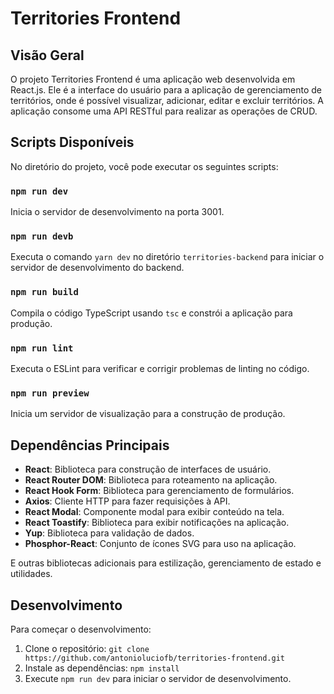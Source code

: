 # Territories Frontend

## Visão Geral

O projeto Territories Frontend é uma aplicação web desenvolvida em React.js. Ele é a interface do usuário para a aplicação de gerenciamento de territórios, onde é possível visualizar, adicionar, editar e excluir territórios. A aplicação consome uma API RESTful para realizar as operações de CRUD.

## Scripts Disponíveis

No diretório do projeto, você pode executar os seguintes scripts:

### `npm run dev`

Inicia o servidor de desenvolvimento na porta 3001.

### `npm run devb`

Executa o comando `yarn dev` no diretório `territories-backend` para iniciar o servidor de desenvolvimento do backend.

### `npm run build`

Compila o código TypeScript usando `tsc` e constrói a aplicação para produção.

### `npm run lint`

Executa o ESLint para verificar e corrigir problemas de linting no código.

### `npm run preview`

Inicia um servidor de visualização para a construção de produção.

## Dependências Principais

- **React**: Biblioteca para construção de interfaces de usuário.
- **React Router DOM**: Biblioteca para roteamento na aplicação.
- **React Hook Form**: Biblioteca para gerenciamento de formulários.
- **Axios**: Cliente HTTP para fazer requisições à API.
- **React Modal**: Componente modal para exibir conteúdo na tela.
- **React Toastify**: Biblioteca para exibir notificações na aplicação.
- **Yup**: Biblioteca para validação de dados.
- **Phosphor-React**: Conjunto de ícones SVG para uso na aplicação.

E outras bibliotecas adicionais para estilização, gerenciamento de estado e utilidades.

## Desenvolvimento

Para começar o desenvolvimento:

1. Clone o repositório: `git clone https://github.com/antonioluciofb/territories-frontend.git`
2. Instale as dependências: `npm install`
3. Execute `npm run dev` para iniciar o servidor de desenvolvimento.
